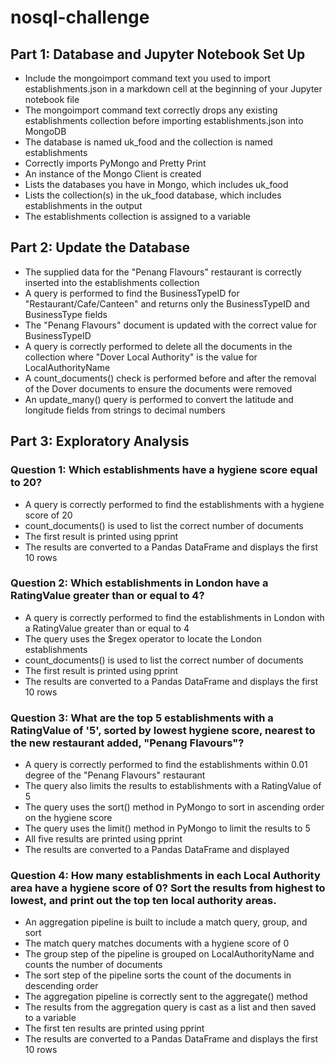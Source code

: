 # nosql-challenge

## Part 1: Database and Jupyter Notebook Set Up

- Include the mongoimport command text you used to import establishments.json in a markdown cell at the beginning of your Jupyter notebook file
- The mongoimport command text correctly drops any existing establishments collection before importing establishments.json into MongoDB
- The database is named uk_food and the collection is named establishments
- Correctly imports PyMongo and Pretty Print
- An instance of the Mongo Client is created
- Lists the databases you have in Mongo, which includes uk_food
- Lists the collection(s) in the uk_food database, which includes establishments in the output
- The establishments collection is assigned to a variable

## Part 2: Update the Database

- The supplied data for the "Penang Flavours" restaurant is correctly inserted into the establishments collection
- A query is performed to find the BusinessTypeID for "Restaurant/Cafe/Canteen" and returns only the BusinessTypeID and BusinessType fields
- The "Penang Flavours" document is updated with the correct value for BusinessTypeID
- A query is correctly performed to delete all the documents in the collection where "Dover Local Authority" is the value for LocalAuthorityName
- A count_documents() check is performed before and after the removal of the Dover documents to ensure the documents were removed
- An update_many() query is performed to convert the latitude and longitude fields from strings to decimal numbers

## Part 3: Exploratory Analysis

### Question 1: Which establishments have a hygiene score equal to 20?

- A query is correctly performed to find the establishments with a hygiene score of 20
- count_documents() is used to list the correct number of documents
- The first result is printed using pprint
- The results are converted to a Pandas DataFrame and displays the first 10 rows

### Question 2: Which establishments in London have a RatingValue greater than or equal to 4?

- A query is correctly performed to find the establishments in London with a RatingValue greater than or equal to 4 
- The query uses the $regex operator to locate the London establishments
- count_documents() is used to list the correct number of documents
- The first result is printed using pprint
- The results are converted to a Pandas DataFrame and displays the first 10 rows

### Question 3: What are the top 5 establishments with a RatingValue of '5', sorted by lowest hygiene score, nearest to the new restaurant added, "Penang Flavours"? 

- A query is correctly performed to find the establishments within 0.01 degree of the "Penang Flavours" restaurant
- The query also limits the results to establishments with a RatingValue of 5
- The query uses the sort() method in PyMongo to sort in ascending order on the hygiene score
- The query uses the limit() method in PyMongo to limit the results to 5 
- All five results are printed using pprint
- The results are converted to a Pandas DataFrame and displayed 

### Question 4: How many establishments in each Local Authority area have a hygiene score of 0? Sort the results from highest to lowest, and print out the top ten local authority areas.

- An aggregation pipeline is built to include a match query, group, and sort
- The match query matches documents with a hygiene score of 0
- The group step of the pipeline is grouped on LocalAuthorityName and counts the number of documents
- The sort step of the pipeline sorts the count of the documents in descending order
- The aggregation pipeline is correctly sent to the aggregate() method 
- The results from the aggregation query is cast as a list and then saved to a variable
- The first ten results are printed using pprint
- The results are converted to a Pandas DataFrame and displays the first 10 rows 
